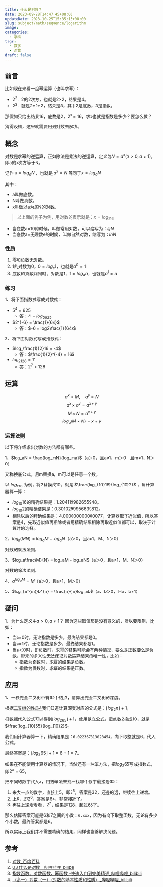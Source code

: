 ```yaml
---
title: 什么是对数？
date: 2023-09-28T14:47:45+08:00
updateDate: 2023-10-25T15:35:15+08:00
slug: subject/math/sequence/logarithm
image: 
categories:
  - 学科
tags:
  - 数学
  - 对数
draft: false
---
```

## 前言
比如现在来看一组幂运算（也叫求幂）：
- 2<sup>2</sup>，2的2次方，也就是2×2，结果是4。
- 2<sup>3</sup>，就是2×2×2，结果是8，其中2是底数，3是指数。

那假如只给出结果16，底数是2，2<sup>x</sup> = 16，求x也就是指数是多少？要怎么做？

猜得没错，这里就需要用到对数去解决。

## 概念
对数是求幂的逆运算，正如除法是乘法的逆运算，定义为$N = a^x (a > 0, a \neq 1)$，即a的x次方等于N。

记作 $x = log_aN$ ，也就是 $a^x = N$ 等同于$x = log_aN$

其中：
- a叫做底数。
- N叫做真数。
- x叫做以a为底N的对数。

> 以上面的例子为例，用对数的表示就是：$x = log_216$

- 当底数a=10的时候，叫做常用对数，可以缩写为：$lgN$
- 当底数a=无理数e的时候，叫做自然对数，缩写为：$lnN$

### 性质
1. 零和负数无对数。
2. 1的对数为0，$0 = log_a1$，也就是$a^0 = 1$
3. 底数和真数相同时，对数是1，$1 = log_aa$，也就是$a^1 = a$

### 练习
1、将下面指数式写成对数式：
- $5^4=625$
	- 答：$4 = log_5625$
- $2^{-6} = \frac{1}{64}$
	- 答：$-6 = log2\frac{1}{64}$

2、将下面对数式写成指数式：
- $log_\frac{1}{2}16 = -4$
	- 答：$\frac{1}{2}^{-4} = 16$
- $log_2128 = 7$
	- 答：$2^7 = 128$

## 运算
$$a^x = M, \quad a^y = N$$
$$a^x \times a^y = a^{x+y}$$
$$M \times N = a^{x+y}$$
$$log_a(M \times N) = x + y$$

### 运算法则
以下将介绍求出对数的方法都有哪些。

1、$log_aN = \frac{log_mN}{log_ma}$（a＞0，且a≠1，m＞0，且m≠1，N＞0）

又称换底公式，用m替换a，m可以是任意一个数。

以 $log_216$ 为例，将2替换成10，就是 $\frac{log_{10}16}{log_{10}2}$ ，用计算器算一算：
- $log_{10}16$的精确结果是：1.204119982655948。
- $log_{10}2$的精确结果是：0.3010299956639812。
- 相除以后的精确结果是：4.000000000000077，计算器取了近似值，所以答案是4，先取近似值再相除或者用精确结果相除再取近似值都可以，取决于计算时的选择。

2、$log_a(MN) = log_aM + log_aN$（a＞0，且a≠1，M、N＞0）

对数的乘法法则。

3、$log_a\frac{M}{N} = log_aM - log_aN$（a＞0，且a≠1，M、N＞0）

对数的除法法则。

4、$a^{log_aM} = M$（a＞0，且a≠1，M＞0）

5、$log_{a^{m}}b^{n} = \frac{n}{m}log_ab$（a、b＞0，且a、b≠1）

## 疑问
1、为什么定义中$a > 0, a\neq1$？
因为这些取值都是没有意义的，所以要限制，比如：
- 当a=0时，无论指数是多少，最终结果都是0。
- 当a=1时，无论指数是多少，最终结果都是1。
- 当a＜0时，即负数时，求幂的结果可能会有两种情况，要么是正数要么是负数，带来的多义性无法保证对数运算结果的唯一性，比如：
	- 指数为奇数时，求幂的结果是负数。
	- 指数为偶数时，求幂的结果是正数。

## 应用
1、一棵完全二叉树中有65个结点，请算出完全二叉树的深度。

根据[二叉树的性质4](https://ghbjayce.github.io/p/book/080901/02142/chapter4/#%E6%80%A7%E8%B4%A8%E7%89%B9%E5%BE%81)我们知道计算深度对应的公式是：$⌊log_2n⌋+1$。

将数据代入公式可以得到$⌊log_265⌋+1$，使用换底公式，把底数2换成10，就是$\frac{log_{10}65}{log_{10}2}$。

我们用计算器算一下，精确结果是：`6.022367813028454`，向下取整就是6，代入公式。

最终答案是：$⌊log_{2}65⌋+1=6+1=7$。

如果在不能使用计算器的情况下，当然还有一种笨方法，把$log_{2}65$写成指数式，即$2^x=65$。

把不同的数字代入x，用穷举法来找一找哪个数字最接近65：
1. 来大一点的数字，直接上5，即$2^5$，答案是32，还差的远，继续往上递增。
2. 上6，即$2^6$，答案是64，非常接近了。
3. 再往上递增看看，$2^7$，结果是128，超过65了。

那么估算答案可能是6和7之间的小数：`6.xxx`，因为有向下取整函数，无论有多少个小数，最终答案都是6。

所以实际上我们并不需要精确的结果，同样也能够解决问题。

## 参考
1. [对数\_百度百科](https://baike.baidu.com/item/%E5%AF%B9%E6%95%B0)
2. [03.什么是对数\_\_哔哩哔哩\_bilibili](https://www.bilibili.com/video/BV1Li4y1M7St?p=3&vd_source=030e90a2464f7af11a177beceaf9bdc8)
3. [指数函数、对数函数、幂函数 -快速入门到完美精通\_哔哩哔哩\_bilibili](https://www.bilibili.com/video/BV1Dh411s7TT)
4. [（高一）对数（一）（对数的基本性质和性质）\_哔哩哔哩\_bilibili](https://www.bilibili.com/video/BV18F411h78H/?spm_id_from=333.788&vd_source=030e90a2464f7af11a177beceaf9bdc8)